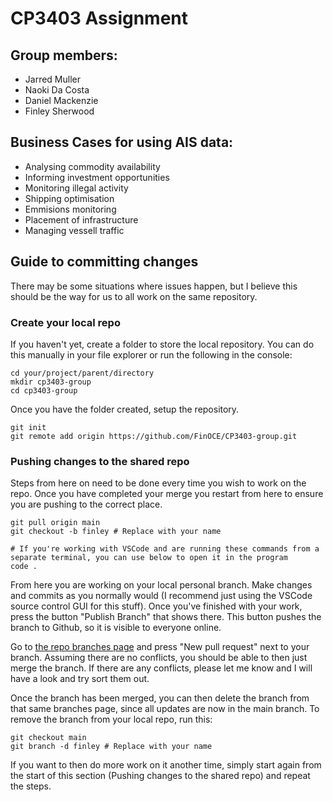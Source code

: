 # CP3403 Assignment

## Group members:

- Jarred Muller
- Naoki Da Costa
- Daniel Mackenzie
- Finley Sherwood

## Business Cases for using AIS data:

- Analysing commodity availability
- Informing investment opportunities
- Monitoring illegal activity
- Shipping optimisation
- Emmisions monitoring
- Placement of infrastructure
- Managing vessell traffic 



## Guide to committing changes

There may be some situations where issues happen, but I believe this should be the way for us to all work on the same repository.

### Create your local repo

If you haven't yet, create a folder to store the local repository. You can do this manually in your file explorer or run the following in the console:

```shell
cd your/project/parent/directory
mkdir cp3403-group
cd cp3403-group
```

Once you have the folder created, setup the repository.

```shell
git init
git remote add origin https://github.com/FinOCE/CP3403-group.git
```

### Pushing changes to the shared repo

Steps from here on need to be done every time you wish to work on the repo. Once you have completed your merge you restart from here to ensure you are pushing to the correct place.

```shell
git pull origin main
git checkout -b finley # Replace with your name

# If you're working with VSCode and are running these commands from a separate terminal, you can use below to open it in the program
code .
```

From here you are working on your local personal branch. Make changes and commits as you normally would (I recommend just using the VSCode source control GUI for this stuff). Once you've finished with your work, press the button "Publish Branch" that shows there. This button pushes the branch to Github, so it is visible to everyone online.

Go to [the repo branches page](https://github.com/FinOCE/CP3403-group/branches) and press "New pull request" next to your branch. Assuming there are no conflicts, you should be able to then just merge the branch. If there are any conflicts, please let me know and I will have a look and try sort them out.

Once the branch has been merged, you can then delete the branch from that same branches page, since all updates are now in the main branch. To remove the branch from your local repo, run this:

```shell
git checkout main
git branch -d finley # Replace with your name
```

If you want to then do more work on it another time, simply start again from the start of this section (Pushing changes to the shared repo) and repeat the steps.
